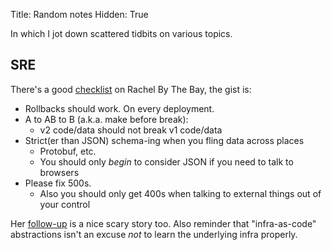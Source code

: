 Title: Random notes
Hidden: True


In which I jot down scattered tidbits on various topics.

## SRE

There's a good [checklist](http://rachelbythebay.com/w/2019/07/21/reliability/)
on Rachel By The Bay, the gist is:

- Rollbacks should work. On every deployment.
- A to AB to B (a.k.a. make before break):
    + v2 code/data should not break v1 code/data
- Strict(er than JSON) schema-ing when you fling data across places
    + Protobuf, etc.
    + You should only _begin_ to consider JSON if you need to talk to browsers
- Please fix 500s.
    + Also you should only get 400s when talking to external things out of your control

Her [follow-up](http://rachelbythebay.com/w/2019/10/05/nxdomain/) is a nice
scary story too. Also reminder that "infra-as-code" abstractions isn't an
excuse _not_ to learn the underlying infra properly.
